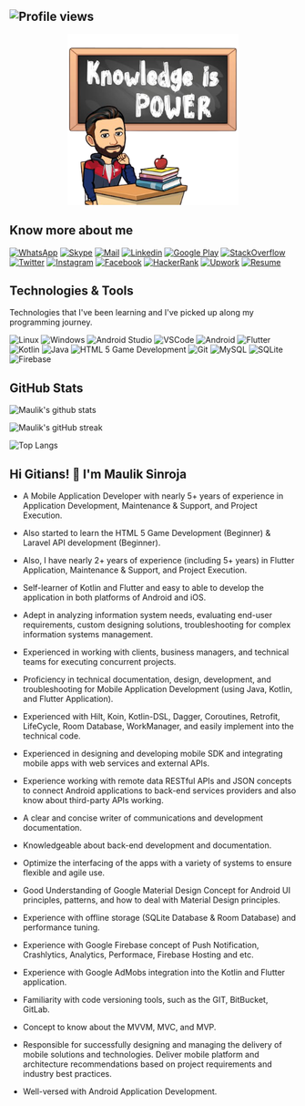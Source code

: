 ## ![Profile views](https://gpvc.arturio.dev/MakSinroja)

<p align="center">
    <img src="./assets/knowledge_is_power_image.png" height="300" />
</p>

## Know more about me

[![WhatsApp](https://img.shields.io/badge/WhatsApp-Say%20Hi!-black?style=flat&logo=WhatsApp&logoColor=white&color=green)](https://api.whatsapp.com/send?phone=+919924714364) [![Skype](https://img.shields.io/badge/Skype-Say%20Hi!-black?style=flat&logo=Skype&logoColor=white&color=green)](https://join.skype.com/invite/GVUcecRb7Dnr) [![Mail](https://img.shields.io/badge/Gmail-Say%20Hello!-black?style=flat&logo=gmail&logoColor=white&color=green)](mailto:maulik.sinroja@gmail.com) [![Linkedin](https://img.shields.io/badge/LinkedIn-Maulik%20Sinroja-black?style=flat&logo=Linkedin&logoColor=white&color=green)](https://www.linkedin.com/in/mauliksinroja/) [![Google Play](https://img.shields.io/badge/Google_Play_Store-Developers%20Guru-black?style=flat&logo=google-play&logoColor=white&color=green)](https://play.google.com/store/apps/developer?id=Developers+Guru) [![StackOverflow](https://img.shields.io/badge/StackOverflow-Maulik%20Sinroja-black?style=flat&logo=stackoverflow&logoColor=white&color=green)](https://stackoverflow.com/story/maulikgajjar) [![Twitter](https://img.shields.io/badge/Twitter-Maulik%20Sinroja-black?style=flat&logo=twitter&logoColor=white&color=green)](https://twitter.com/mauliksinroja) [![Instagram](https://img.shields.io/badge/Instagram-Maulik%20Gajjar-black?style=flat&logo=instagram&logoColor=white&color=green)](https://www.instagram.com/makgajjar/) [![Facebook](https://img.shields.io/badge/Facebook-Mãùlík%20Gájjàr-black?style=flat&logo=facebook&logoColor=white&color=green)](https://www.facebook.com/MakGajjar/) [![HackerRank](https://img.shields.io/badge/HackerRank-Maulik%20Sinroja-black?style=flat&logo=hackerrank&logoColor=white&color=green)](https://www.hackerrank.com/maulik_sinroja) [![Upwork](https://img.shields.io/badge/Upwork-Maulik%20Sinroja-black?style=flat&logo=upwork&logoColor=white&color=green)](https://www.upwork.com/o/profiles/users/~01856b292e5ee8ba65/) [![Resume](https://img.shields.io/badge/CV-Maulik%20Sinroja-black?style=flat&logo=adobe&logoColor=white&color=green)](https://drive.google.com/file/d/1MqIhBzRs1Oy_-NkbNlSdPcTZz5Zao9DH/view?usp=sharing)

## Technologies & Tools

Technologies that I've been learning and I've picked up along my programming journey.

![Linux](https://img.shields.io/badge/OS-Ubuntu-informational?style=flat&logo=ubuntu&logoColor=white&color=green) ![Windows](https://img.shields.io/badge/OS-Windows-informational?style=flat&logo=Windows&logoColor=white&color=green) ![Android Studio](https://img.shields.io/badge/Editor-Android_Studio-informational?style=flat&logo=android-studio&logoColor=white&color=green) ![VSCode](https://img.shields.io/badge/Editor-VS_Code-informational?style=flat&logo=visual-studio&logoColor=white&color=green) ![Android](https://img.shields.io/badge/Code-Android-informational?style=flat&logo=android&logoColor=white&color=green) ![Flutter](https://img.shields.io/badge/Code-Flutter-informational?style=flat&logo=flutter&logoColor=white&color=green) ![Kotlin](https://img.shields.io/badge/Code-Kotlin-informational?style=flat&logo=kotlin&logoColor=white&color=green) ![Java](https://img.shields.io/badge/Code-Java-informational?style=flat&logo=java&logoColor=white&color=green) ![HTML 5 Game Development](https://img.shields.io/badge/Code-HTML_5%20Game_Development-informational?style=flat&logo=html5&logoColor=white&color=green) ![Git](https://img.shields.io/badge/Tool-Git-informational?style=flat&logo=git&logoColor=white&color=green) ![MySQL](https://img.shields.io/badge/Tools-MySQL-informational?style=flat&logo=MySQL&logoColor=white&color=green) ![SQLite](https://img.shields.io/badge/Tools-Sqlite-informational?style=flat&logo=sqlite&logoColor=white&color=green) ![Firebase](https://img.shields.io/badge/Tools-Firebase-informational?style=flat&logo=firebase&logoColor=white&color=green)

## GitHub Stats

![Maulik's github stats](https://github-readme-stats.vercel.app/api?username=maksinroja&theme=merko&count_private=true&show_icons=true&include_all_commits=true&hide_border=true)

![Maulik's gitHub streak](https://github-readme-streak-stats.herokuapp.com/?user=maksinroja&theme=merko&hide_border=true)

![Top Langs](https://github-readme-stats.vercel.app/api/top-langs/?username=MakSinroja&layout=compact&theme=merko&hide_border=true)

## Hi Gitians! 👋 I'm Maulik Sinroja

* A Mobile Application Developer with nearly 5+ years of experience in Application Development, Maintenance & Support, and Project Execution.

* Also started to learn the HTML 5 Game Development (Beginner) & Laravel API development (Beginner).

* Also, I have nearly 2+ years of experience (including 5+ years) in Flutter Application, Maintenance & Support, and Project Execution.

* Self-learner of Kotlin and Flutter and easy to able to develop the application in both platforms of Android and iOS.

* Adept in analyzing information system needs, evaluating end-user requirements, custom designing solutions, troubleshooting for complex information systems management.

* Experienced in working with clients, business managers, and technical teams for executing concurrent projects.

* Proficiency in technical documentation, design, development, and troubleshooting for Mobile Application Development (using Java, Kotlin, and Flutter Application).

* Experienced with Hilt, Koin, Kotlin-DSL, Dagger, Coroutines, Retrofit, LifeCycle, Room Database, WorkManager, and easily implement into the technical code.

* Experienced in designing and developing mobile SDK and integrating mobile apps with web services and external APIs.

* Experience working with remote data RESTful APIs and JSON concepts to connect Android applications to back-end services providers and also know about third-party APIs working.

* A clear and concise writer of communications and development documentation.

* Knowledgeable about back-end development and documentation.

* Optimize the interfacing of the apps with a variety of systems to ensure flexible and agile use.

* Good Understanding of Google Material Design Concept for Android UI principles, patterns, and how to deal with Material Design principles.

* Experience with offline storage (SQLite Database & Room Database) and performance tuning.

* Experience with Google Firebase concept of Push Notification, Crashlytics, Analytics, Performace, Firebase Hosting and etc.

* Experience with Google AdMobs integration into the Kotlin and Flutter application.

* Familiarity with code versioning tools, such as the GIT, BitBucket, GitLab.

* Concept to know about the MVVM, MVC, and MVP.

* Responsible for successfully designing and managing the delivery of mobile solutions and technologies. Deliver mobile platform and architecture recommendations based on project requirements and industry best practices.

* Well-versed with Android Application Development.

